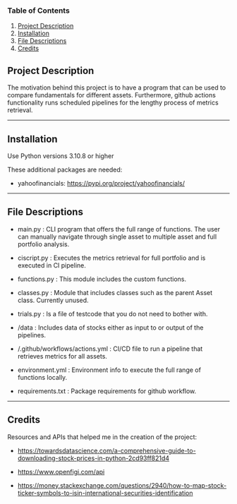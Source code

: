 ### Table of Contents

1. [Project Description](#description)
2. [Installation](#installation)
3. [File Descriptions](#files)
4. [Credits](#credits)


## Project Description <a name="description"></a>

The motivation behind this project is to have a program that can be used to compare fundamentals for different assets. Furthermore, github actions functionality runs scheduled pipelines for the lengthy process of metrics retrieval.

-------------

## Installation <a name="installation"></a>

Use Python versions 3.10.8 or higher

These additional packages are needed:

- yahoofinancials: https://pypi.org/project/yahoofinancials/

-------------
## File Descriptions <a name="files"></a>

- main.py : CLI program that offers the full range of functions. The user can manually navigate through single asset to multiple asset and full portfolio analysis.

- ciscript.py : Executes the metrics retrieval for full portfolio and is executed in CI pipeline.

- functions.py : This module includes the custom functions.

- classes.py : Module that includes classes such as the parent Asset class. Currently unused.

- trials.py : Is a file of testcode that you do not need to bother with.

- /data : Includes data of stocks either as input to or output of the pipelines.

- /.github/workflows/actions.yml : CI/CD file to run a pipeline that retrieves metrics for all assets.

- environment.yml : Environment info to execute the full range of functions locally.

- requirements.txt : Package requirements for github workflow.
-------------

## Credits <a name="credits"></a>

Resources and APIs that helped me in the creation of the project:

- https://towardsdatascience.com/a-comprehensive-guide-to-downloading-stock-prices-in-python-2cd93ff821d4

- https://www.openfigi.com/api

- https://money.stackexchange.com/questions/2940/how-to-map-stock-ticker-symbols-to-isin-international-securities-identification
